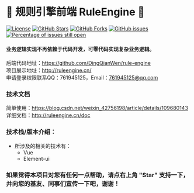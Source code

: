# 📌 规则引擎前端 RuleEngine 📌

[![License](https://img.shields.io/badge/license-Apache%202-4EB1BA.svg)](https://www.apache.org/licenses/LICENSE-2.0.html)
[![GitHub Stars](https://img.shields.io/github/stars/DingQianWen/rule-engine-front)](https://github.com/DingQianWen/rule-engine-front/stargazers)
[![GitHub Forks](https://img.shields.io/github/forks/DingQianWen/rule-engine-front)](https://github.com/DingQianWen/rule-engine-front/fork)
[![GitHub issues](https://img.shields.io/github/issues/DingQianWen/rule-engine.svg)](https://github.com/DingQianWen/rule-engine-front/issues)
[![Percentage of issues still open](http://isitmaintained.com/badge/open/DingQianWen/rule-engine-front.svg)](https://github.com/DingQianWen/rule-engine-front/issues "Percentage of issues still open")

#### 业务逻辑实现不再依赖于代码开发，可零代码实现复杂业务逻辑。

后端代码地址：https://github.com/DingQianWen/rule-engine  
项目展示地址：http://ruleengine.cn/   
申请登录权限联系QQ：761945125，Email：761945125@qq.com

### 技术文档
简单使用：https://blog.csdn.net/weixin_42756198/article/details/109680143  
详细文档：http://ruleengine.cn/doc

### 技术栈/版本介绍：
- 所涉及的相关的技术有：
    - Vue 
    - Element-ui

### 如果觉得本项目对您有任何一点帮助，请点右上角 "Star" 支持一下， 并向您的基友、同事们宣传一下吧，谢谢！

